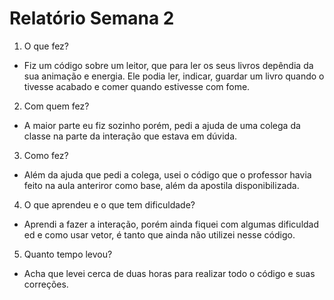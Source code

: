 # Relatório Semana 2

  1) O que fez? 
  - Fiz um código sobre um leitor, que para ler os  seus livros depêndia da sua animação e energia. Ele podia ler, indicar, guardar um livro quando o tivesse acabado e comer quando estivesse com fome.
  
   2) Com quem fez?
   - A maior parte eu fiz sozinho porém, pedi a ajuda de uma colega da classe na parte da interação que estava em dúvida.
   
   3) Como fez?
   - Além da ajuda que pedi a colega, usei o código que o professor havia feito na aula anteriror como base, além da apostila disponibilizada.
   
   4) O que aprendeu e o que tem dificuldade? 
   - Aprendi a fazer a interação, porém ainda fiquei com algumas dificuldad ed e como usar vetor, é tanto que ainda não utilizei nesse código.
   
   5) Quanto tempo levou?
   - Acha que levei cerca de duas horas para realizar todo o código e suas correções.
